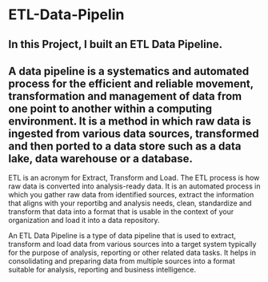 # ETL-Data-Pipelin
## In this Project, I built an ETL Data Pipeline. 

## A data pipeline is a systematics and automated process for the efficient and reliable movement, transformation and management of data from one point to another within a computing environment. It is a method in which raw data is ingested from various data sources, transformed and then ported to a data store such as a data lake, data warehouse or a database. 

ETL is an acronym for Extract, Transform and Load. The ETL process is how raw data is converted into analysis-ready data. It is an automated process in which you gather raw data from identified sources, extract the information that aligns with your reportibg and analysis needs, clean, standardize and transform that data into a format that is usable in the context of your organization and load it into a data repository. 

An ETL Data Pipeline is a type of data pipeline that is used to extract, transform and load data from various sources into a target system typically for the purpose of analysis, reporting or other related data tasks. It helps in consolidating and preparing data from multiple sources into a format suitable for analysis, reporting and business intelligence. 

